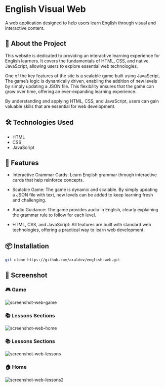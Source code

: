 # English Visual Web

A web application designed to help users learn English through visual and interactive content.


## 📌 About the Project

This website is dedicated to providing an interactive learning experience for English learners. It covers the fundamentals of HTML, CSS, and native JavaScript, allowing users to explore essential web technologies.

One of the key features of the site is a scalable game built using JavaScript. The game’s logic is dynamically driven, enabling the addition of new levels by simply updating a JSON file. This flexibility ensures that the game can grow over time, offering an ever-expanding learning experience.

By understanding and applying HTML, CSS, and JavaScript, users can gain valuable skills that are essential for web development.


## 🛠️ Technologies Used

- HTML
- CSS
- JavaScript  


## 🚀 Features

- Interactive Grammar Cards: Learn English grammar through interactive cards that help reinforce concepts.

- Scalable Game: The game is dynamic and scalable. By simply updating a JSON file with text, new levels can be added to keep learning fresh and challenging.

- Audio Guidance: The game provides audio in English, clearly explaining the grammar rule to follow for each level.

- HTML, CSS, and JavaScript: All features are built with standard web technologies, offering a practical way to learn web development.


## 📦 Installation

```bash
git clone https://github.com/araldev/english-web.git
```


## 📸 **Screenshot**

### 🎮 Game
![screenshot-web-game](https://github.com/user-attachments/assets/19e69bab-6edc-4841-8463-45be9d84fc7d)

###  📚 Lessons Sections
![screenshot-web-home](https://github.com/user-attachments/assets/25186e2f-6660-4788-a1db-35d0c397af4f)

### 📚 Lessons Sections
![screenshot-web-lessons](https://github.com/user-attachments/assets/b29bfbfc-89e5-4173-b1d4-3be04143f9bf)

### 🏠 Home
![screenshot-web-lessons2](https://github.com/user-attachments/assets/267ce255-5df6-4597-a86f-42289917dbb9)

